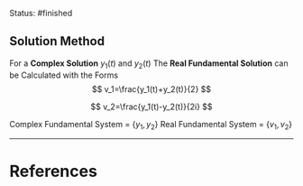 Status: #finished 
## Solution Method
For a **Complex Solution** $y_1(t)$ and $y_2(t)$ 
The **Real Fundamental Solution** can be Calculated with the Forms
$$
v_1=\frac{y_1(t)+y_2(t)}{2}
$$

$$
v_2=\frac{y_1(t)-y_2(t)}{2i}
$$

Complex Fundamental System = $\{y_1,y_2\}$
Real Fundamental System = $\{v_1,v_2\}$





---
# References
